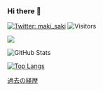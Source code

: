 ### Hi there 👋

[![Twitter: maki_saki](https://img.shields.io/twitter/follow/maki_saki?style=social)](https://twitter.com/maki_saki)
![Visitors](https://visitor-badge.glitch.me/badge?page_id=contiki9&left_color=gray&right_color=blue)

![](https://github-profile-summary-cards.vercel.app/api/cards/profile-details?username=contiki9&theme=vue)

![GitHub Stats](https://github-readme-stats.vercel.app/api?username=contiki9&show_icons=true)


[![Top Langs](https://github-readme-stats.vercel.app/api/top-langs/?username=contiki9&layout=compact&langs_count=6)](https://github.com/anuraghazra/github-readme-stats)

[過去の経歴](https://www.notion.so/contiki9/12656b4774e94ffebdc556a9f00c27cd?v=a4dcbe065e654343808e159efe564b4a)



<!--
**contiki9/contiki9** is a ✨ _special_ ✨ repository because its `README.md` (this file) appears on your GitHub profile.

Here are some ideas to get you started:

- 🔭 I’m currently working on ...
- 🌱 I’m currently learning ...
- 👯 I’m looking to collaborate on ...
- 🤔 I’m looking for help with ...
- 💬 Ask me about ...
- 📫 How to reach me: ...
- 😄 Pronouns: ...
- ⚡ Fun fact: ...
-->
